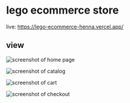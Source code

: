 # lego ecommerce store

live: https://lego-ecommerce-henna.vercel.app/

## view
![screenshot of home page](https://i.postimg.cc/7hQXT6GC/Screenshot-from-2022-08-04-18-47-00.png)

![screenshot of catalog](https://i.postimg.cc/RZJpKcTv/Screenshot-from-2022-08-04-18-47-05.png)

![screenshot of cart](https://i.postimg.cc/VL6VLyrr/Screenshot-from-2022-08-04-18-47-54.png)

![screenshot of checkout](https://i.postimg.cc/zvd2S7MG/Screenshot-from-2022-08-04-18-48-22.png)
